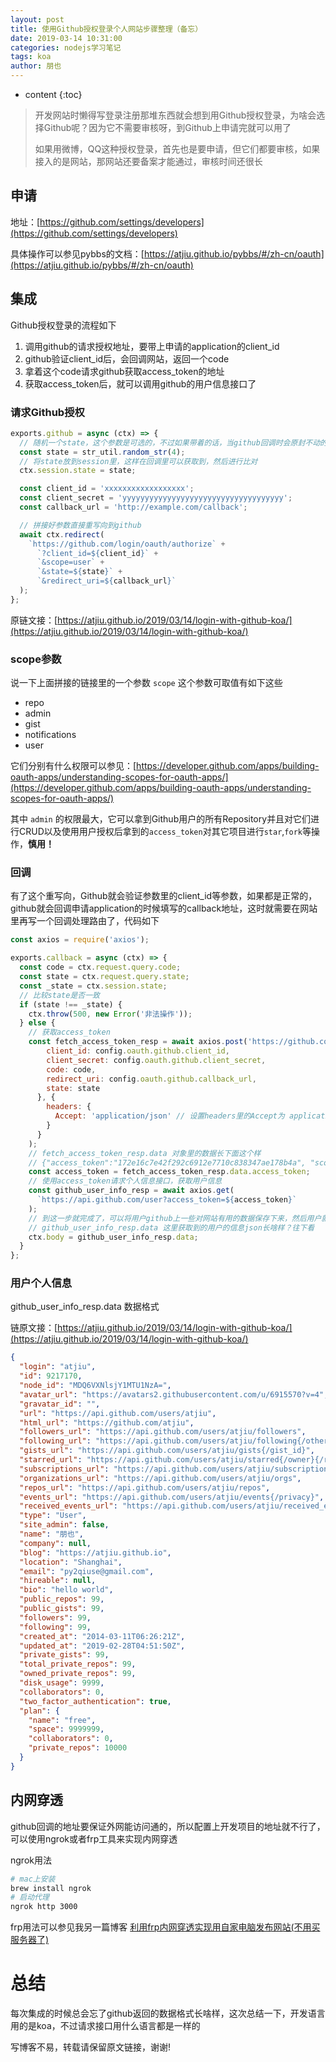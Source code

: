 ```yaml
---
layout: post
title: 使用Github授权登录个人网站步骤整理（备忘）
date: 2019-03-14 10:31:00
categories: nodejs学习笔记
tags: koa
author: 朋也
---
```


* content
{:toc}

> 开发网站时懒得写登录注册那堆东西就会想到用Github授权登录，为啥会选择Github呢？因为它不需要审核呀，到Github上申请完就可以用了
>
> 如果用微博，QQ这种授权登录，首先也是要申请，但它们都要审核，如果接入的是网站，那网站还要备案才能通过，审核时间还很长

## 申请

地址：[https://github.com/settings/developers](https://github.com/settings/developers)

具体操作可以参见pybbs的文档：[https://atjiu.github.io/pybbs/#/zh-cn/oauth](https://atjiu.github.io/pybbs/#/zh-cn/oauth)






## 集成

Github授权登录的流程如下

1. 调用github的请求授权地址，要带上申请的application的client_id
2. github验证client_id后，会回调网站，返回一个code
3. 拿着这个code请求github获取access_token的地址
4. 获取access_token后，就可以调用github的用户信息接口了

### 请求Github授权

```js
exports.github = async (ctx) => {
  // 随机一个state，这个参数是可选的，不过如果带着的话，当github回调时会原封不动的带回来，这样就可以验证是不是正常流程请求的授权了
  const state = str_util.random_str(4);
  // 将state放到session里，这样在回调里可以获取到，然后进行比对
  ctx.session.state = state;

  const client_id = 'xxxxxxxxxxxxxxxxxx';
  const client_secret = 'yyyyyyyyyyyyyyyyyyyyyyyyyyyyyyyyyyyy';
  const callback_url = 'http://example.com/callback';

  // 拼接好参数直接重写向到github
  await ctx.redirect(
    `https://github.com/login/oauth/authorize` +
      `?client_id=${client_id}` +
      `&scope=user` +
      `&state=${state}` +
      `&redirect_uri=${callback_url}`
  );
};
```

原链文接：[https://atjiu.github.io/2019/03/14/login-with-github-koa/](https://atjiu.github.io/2019/03/14/login-with-github-koa/)

### scope参数

说一下上面拼接的链接里的一个参数 `scope` 这个参数可取值有如下这些

- repo
- admin
- gist
- notifications
- user

它们分别有什么权限可以参见：[https://developer.github.com/apps/building-oauth-apps/understanding-scopes-for-oauth-apps/](https://developer.github.com/apps/building-oauth-apps/understanding-scopes-for-oauth-apps/)

其中 `admin` 的权限最大，它可以拿到Github用户的所有Repository并且对它们进行CRUD以及使用用户授权后拿到的`access_token`对其它项目进行`star`,`fork`等操作，**慎用！**

### 回调

有了这个重写向，Github就会验证参数里的client_id等参数，如果都是正常的，github就会回调申请application的时候填写的callback地址，这时就需要在网站里再写一个回调处理路由了，代码如下

```js
const axios = require('axios');

exports.callback = async (ctx) => {
  const code = ctx.request.query.code;
  const state = ctx.request.query.state;
  const _state = ctx.session.state;
  // 比较state是否一致
  if (state !== _state) {
    ctx.throw(500, new Error('非法操作'));
  } else {
    // 获取access_token
    const fetch_access_token_resp = await axios.post('https://github.com/login/oauth/access_token', {
        client_id: config.oauth.github.client_id,
        client_secret: config.oauth.github.client_secret,
        code: code,
        redirect_uri: config.oauth.github.callback_url,
        state: state
      }, {
        headers: {
          Accept: 'application/json' // 设置headers里的Accept为 application/json ，响应的结果就是json格式的
        }
      }
    );
    // fetch_access_token_resp.data 对象里的数据长下面这个样
    // {"access_token":"172e16c7e42f292c6912e7710c838347ae178b4a", "scope":"repo,gist", "token_type":"bearer"}
    const access_token = fetch_access_token_resp.data.access_token;
    // 使用access_token请求个人信息接口，获取用户信息
    const github_user_info_resp = await axios.get(
      `https://api.github.com/user?access_token=${access_token}`
    );
    // 到这一步就完成了，可以将用户github上一些对网站有用的数据保存下来，然后用户就登录成功了
    // github_user_info_resp.data 这里获取到的用户的信息json长啥样？往下看
    ctx.body = github_user_info_resp.data;
  }
};
```

### 用户个人信息

github_user_info_resp.data 数据格式

链原文接：[https://atjiu.github.io/2019/03/14/login-with-github-koa/](https://atjiu.github.io/2019/03/14/login-with-github-koa/)

```json
{
  "login": "atjiu",
  "id": 9217170,
  "node_id": "MDQ6VXNlsjY1MTU1NzA=",
  "avatar_url": "https://avatars2.githubusercontent.com/u/6915570?v=4",
  "gravatar_id": "",
  "url": "https://api.github.com/users/atjiu",
  "html_url": "https://github.com/atjiu",
  "followers_url": "https://api.github.com/users/atjiu/followers",
  "following_url": "https://api.github.com/users/atjiu/following{/other_user}",
  "gists_url": "https://api.github.com/users/atjiu/gists{/gist_id}",
  "starred_url": "https://api.github.com/users/atjiu/starred{/owner}{/repo}",
  "subscriptions_url": "https://api.github.com/users/atjiu/subscriptions",
  "organizations_url": "https://api.github.com/users/atjiu/orgs",
  "repos_url": "https://api.github.com/users/atjiu/repos",
  "events_url": "https://api.github.com/users/atjiu/events{/privacy}",
  "received_events_url": "https://api.github.com/users/atjiu/received_events",
  "type": "User",
  "site_admin": false,
  "name": "朋也",
  "company": null,
  "blog": "https://atjiu.github.io",
  "location": "Shanghai",
  "email": "py2qiuse@gmail.com",
  "hireable": null,
  "bio": "hello world",
  "public_repos": 99,
  "public_gists": 99,
  "followers": 99,
  "following": 99,
  "created_at": "2014-03-11T06:26:21Z",
  "updated_at": "2019-02-28T04:51:50Z",
  "private_gists": 99,
  "total_private_repos": 99,
  "owned_private_repos": 99,
  "disk_usage": 9999,
  "collaborators": 0,
  "two_factor_authentication": true,
  "plan": {
    "name": "free",
    "space": 9999999,
    "collaborators": 0,
    "private_repos": 10000
  }
}
```

## 内网穿透

github回调的地址要保证外网能访问通的，所以配置上开发项目的地址就不行了，可以使用ngrok或者frp工具来实现内网穿透

ngrok用法

```bash
# mac上安装
brew install ngrok
# 启动代理
ngrok http 3000
```

frp用法可以参见我另一篇博客 [利用frp内网穿透实现用自家电脑发布网站(不用买服务器了)](https://atjiu.github.io/2018/10/18/frp-tutorial/)

# 总结

每次集成的时候总会忘了github返回的数据格式长啥样，这次总结一下，开发语言用的是koa，不过请求接口用什么语言都是一样的

写博客不易，转载请保留原文链接，谢谢!